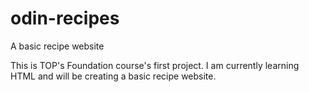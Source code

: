 # odin-recipes
A basic recipe website 

This is TOP's Foundation course's first project. I am currently learning HTML and will be creating a basic recipe website. 